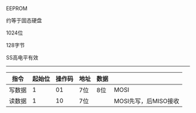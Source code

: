 EEPROM

约等于固态硬盘

1024位

128字节

SS高电平有效

---

| 指令   | 起始位 | 操作码 | 地址 | 数据 |                      |
| ------ | ------ | ------ | ---- | ---- | -------------------- |
| 写数据 | 1      | 01     | 7位  | 8位  | MOSI                 |
| 读数据 | 1      | 10     | 7位  |      | MOSI先写，后MISO接收 |